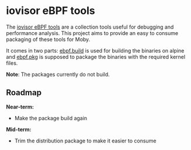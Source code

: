# iovisor eBPF tools

The [iovisor eBPF tools](https://github.com/iovisor/bcc) are a
collection tools useful for debugging and performance analysis. This
project aims to provide an easy to consume packaging of these tools
for Moby.

It comes in two parts: [ebpf.build](ebpf.build/) is used for building the binaries on alpine and [ebpf.pkg](ebpf.pkg/) is supposed to package the binaries with the required kernel files.

**Note**: The packages currently do not build.

## Roadmap

**Near-term:**
- Make the package build again

**Mid-term:**
- Trim the distribution package to make it easier to consume
